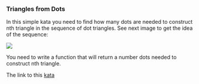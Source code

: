 ### Triangles from Dots

In this simple kata you need to find how many dots are needed to construct nth triangle in the sequence of dot triangles. See next image to get the idea of the sequence:

![](http://www.mathsisfun.com/numbers/images/triangular-number-dots.svg)

You need to write a function that will return a number dots needed to construct nth triangle.

The link to this [kata](https://www.codewars.com/kata/triangles-from-dots/java)
